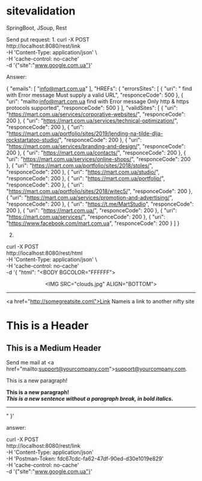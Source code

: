 # sitevalidation
SpringBoot, JSoup, Rest

Send put request:
1.
curl -X POST \
  http://localhost:8080/rest/link \
  -H 'Content-Type: application/json' \  
  -H 'cache-control: no-cache' \
  -d '{"site":"www.google.com.ua"}'

Answer:

{
    "emails": [
        "info@mart.com.ua"
    ],
    "HREFs": {
        "errorsSites": [
            {
                "uri": " find with Error message Must supply a valid URL",
                "responceCode": 500
            },
            {
                "uri": "mailto:info@mart.com.ua find with Error message Only http & https protocols supported",
                "responceCode": 500
            }
        ],
        "validSites": [
            {
                "uri": "https://mart.com.ua/services/corporative-websites/",
                "responceCode": 200
            },
            {
                "uri": "https://mart.com.ua/services/technical-optimization/",
                "responceCode": 200
            },
            {
                "uri": "https://mart.com.ua/portfolio/sites/2019/lending-na-tilde-dlja-rockstartatoo-studio/",
                "responceCode": 200
            },
            {
                "uri": "https://mart.com.ua/services/branding-and-design/",
                "responceCode": 200
            },
            {
                "uri": "https://mart.com.ua/contacts/",
                "responceCode": 200
            },
            {
                "uri": "https://mart.com.ua/services/online-shops/",
                "responceCode": 200
            },
            {
                "uri": "https://mart.com.ua/portfolio/sites/2018/stoles/",
                "responceCode": 200
            },
            {
                "uri": "https://mart.com.ua/studio/",
                "responceCode": 200
            },
            {
                "uri": "https://mart.com.ua/portfolio/",
                "responceCode": 200
            },
            {
                "uri": "https://mart.com.ua/portfolio/sites/2018/witec5/",
                "responceCode": 200
            },
            {
                "uri": "https://mart.com.ua/services/promotion-and-advertising/",
                "responceCode": 200
            },
            {
                "uri": "https://t.me/MartStudio",
                "responceCode": 200
            },
            {
                "uri": "https://mart.com.ua/",
                "responceCode": 200
            },
            {
                "uri": "https://mart.com.ua/services/",
                "responceCode": 200
            },
            {
                "uri": "https://www.facebook.com/mart.com.ua",
                "responceCode": 200
            }
        ]
    }

2. 
curl -X POST \
  http://localhost:8080/rest/html \
  -H 'Content-Type: application/json' \  
  -H 'cache-control: no-cache' \
  -d '{
    "html": "<HTML><HEAD><TITLE>Your Title Here</TITLE></HEAD><BODY BGCOLOR=\"FFFFFF\"><CENTER><IMG SRC=\"clouds.jpg\" ALIGN=\"BOTTOM\"> </CENTER><HR><a href=\"http://somegreatsite.com\">Link Name</a>is a link to another nifty site<H1>This is a Header</H1><H2>This is a Medium Header</H2>Send me mail at <a href=\"mailto:support@yourcompany.com\">support@yourcompany.com</a>.<P> This is a new paragraph!<P> <B>This is a new paragraph!</B><BR> <B><I>This is a new sentence without a paragraph break, in bold italics.</I></B><HR></BODY></HTML>"
}'

answer:

curl -X POST \
  http://localhost:8080/rest/link \
  -H 'Content-Type: application/json' \
  -H 'Postman-Token: fdc67cdc-fa62-47df-90ed-d30e1019e829' \
  -H 'cache-control: no-cache' \
  -d '{"site":"www.google.com.ua"}'